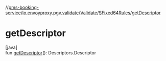 //[pms-booking-service](../../../../index.md)/[io.envoyproxy.pgv.validate](../../index.md)/[Validate](../index.md)/[SFixed64Rules](index.md)/[getDescriptor](get-descriptor.md)

# getDescriptor

[java]\
fun [getDescriptor](get-descriptor.md)(): Descriptors.Descriptor